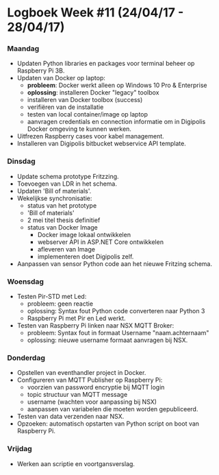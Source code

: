 # Logboek Week #11  (24/04/17 - 28/04/17)
### Maandag
* Updaten Python libraries en packages voor terminal beheer op Raspberry Pi 3B.
* Updaten van Docker op laptop:
	* **probleem**: Docker werkt alleen op Windows 10 Pro & Enterprise
	* **oplossing**: installeren Docker "legacy" toolbox
	* installeren van Docker toolbox (success)
	*  verifiëren van de installatie
	*  testen van local container/image op laptop
	*  aanvragen credentials en connection informatie om in Digipolis Docker omgeving te kunnen werken.
*   Uitfrezen Raspberry cases voor kabel management.
*   Installeren van Digipolis bitbucket webservice API template.

### Dinsdag
  * Update schema prototype Fritzzing.
  * Toevoegen van LDR in het schema.
  * Updaten 'Bill of materials'.
  * Wekelijkse synchronisatie:
	  * status van het prototype
	  * 'Bill of materials'
	  * 2 mei titel thesis definitief
	  * status van Docker Image
		  * Docker image lokaal ontwikkelen
		  * webserver API in ASP.NET Core ontwikkelen
		  * afleveren van Image
		  * implementeren doet Digipolis zelf.
  * Aanpassen van sensor Python code aan het nieuwe Fritzing schema. 

### Woensdag
* Testen Pir-STD met Led:
	* probleem: geen reactie
	* oplossing: Syntax fout Python code converteren naar Python 3
	* Raspberry Pi met Pir en Led werkt.
* Testen van Raspberry Pi linken naar NSX MQTT Broker:
	* probleem: Syntax fout in formaat Username "naam.achternaam"
	* oplossing: nieuwe username formaat aanvragen bij NSX.

### Donderdag
* Opstellen van eventhandler project in Docker.
* Configureren van MQTT Publisher op Raspberry Pi:
	* voorzien van password encryptie bij MQTT login
	* topic structuur van MQTT message
	* username (wachten voor aanpassing bij NSX)
	* aanpassen van variabelen die moeten worden gepubliceerd. 
* Testen van data verzenden naar NSX.
* Opzoeken: automatisch opstarten van Python script on boot van Raspberry Pi. 

### Vrijdag
* Werken aan scriptie en voortgansverslag.
